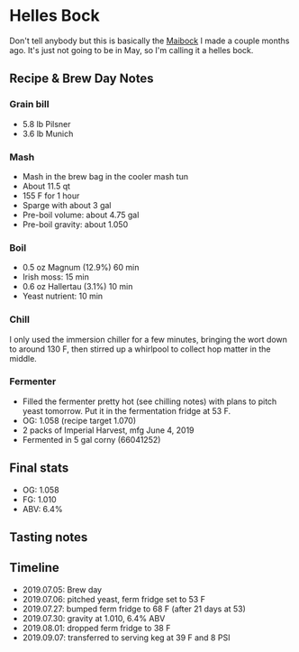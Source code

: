 # Helles Bock
Don't tell anybody but this is basically the [Maibock](../39-Maibock/README.md) I made a couple months ago. It's just not going to be in May, so I'm calling it a helles bock.

## Recipe & Brew Day Notes
### Grain bill
- 5.8 lb Pilsner
- 3.6 lb Munich

### Mash
- Mash in the brew bag in the cooler mash tun
- About 11.5 qt
- 155 F for 1 hour
- Sparge with about 3 gal
- Pre-boil volume: about 4.75 gal
- Pre-boil gravity: about 1.050

### Boil
- 0.5 oz Magnum (12.9%) 60 min
- Irish moss: 15 min
- 0.6 oz Hallertau (3.1%) 10 min
- Yeast nutrient: 10 min

### Chill
I only used the immersion chiller for a few minutes, bringing the wort down to around 130 F, then stirred up a whirlpool to collect hop matter in the middle.

### Fermenter
- Filled the fermenter pretty hot (see chilling notes) with plans to pitch yeast tomorrow. Put it in the fermentation fridge at 53 F.
- OG: 1.058 (recipe target 1.070)
- 2 packs of Imperial Harvest, mfg June 4, 2019
- Fermented in 5 gal corny (66041252)

## Final stats
- OG: 1.058
- FG: 1.010
- ABV: 6.4%

## Tasting notes

## Timeline
- 2019.07.05: Brew day
- 2019.07.06: pitched yeast, ferm fridge set to 53 F
- 2019.07.27: bumped ferm fridge to 68 F (after 21 days at 53)
- 2019.07.30: gravity at 1.010, 6.4% ABV
- 2019.08.01: dropped ferm fridge to 38 F
- 2019.09.07: transferred to serving keg at 39 F and 8 PSI
